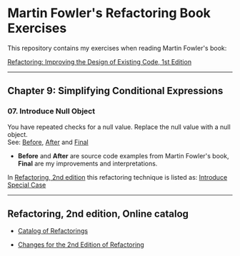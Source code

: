 # Martin Fowler's Refactoring Book Exercises
This repository contains my exercises when reading Martin Fowler's book:  

[Refactoring: Improving the Design of Existing Code, 1st Edition](https://www.amazon.com/Refactoring-Improving-Design-Existing-Code/dp/0201485672/)  

--------------------

## Chapter 9: Simplifying Conditional Expressions

### 07. Introduce Null Object
You have repeated checks for a null value. Replace the null value with a null object.  
See: [Before](/NullObject/Before), [After](/NullObject/After) and [Final](/NullObject/Final)  
* **Before** and **After** are source code examples from Martin Fowler's book, **Final** are my improvements and interpretations.

In [Refactoring, 2nd edition](https://www.amazon.com/Refactoring-Improving-Existing-Addison-Wesley-Signature-dp-0134757599/dp/0134757599/) this refactoring technique is listed as: [Introduce Special Case](https://refactoring.com/catalog/introduceSpecialCase.html)

--------------------

## Refactoring, 2nd edition, Online catalog

* [Catalog of Refactorings](https://refactoring.com/catalog/)

* [Changes for the 2nd Edition of Refactoring](https://martinfowler.com/articles/refactoring-2nd-changes.html)